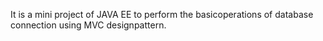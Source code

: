 It is a mini project of JAVA EE to perform the basicoperations of database connection using MVC designpattern.
